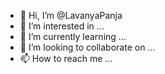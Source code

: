 - 👋 Hi, I’m @LavanyaPanja
- 👀 I’m interested in ...
- 🌱 I’m currently learning ...
- 💞️ I’m looking to collaborate on ...
- 📫 How to reach me ...

<!---
LavanyaPanja/LavanyaPanja is a ✨ special ✨ repository because its `README.md` (this file) appears on your GitHub profile.
You can click the Preview link to take a look at your changes.
--->

